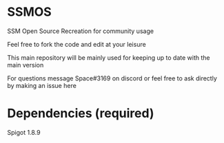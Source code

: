 # SSMOS

SSM Open Source Recreation for community usage

Feel free to fork the code and edit at your leisure 

This main repository will be mainly used for keeping up to date with the main version

For questions message Space#3169 on discord or feel free to ask directly by making an issue here

# Dependencies (required)	

Spigot 1.8.9
